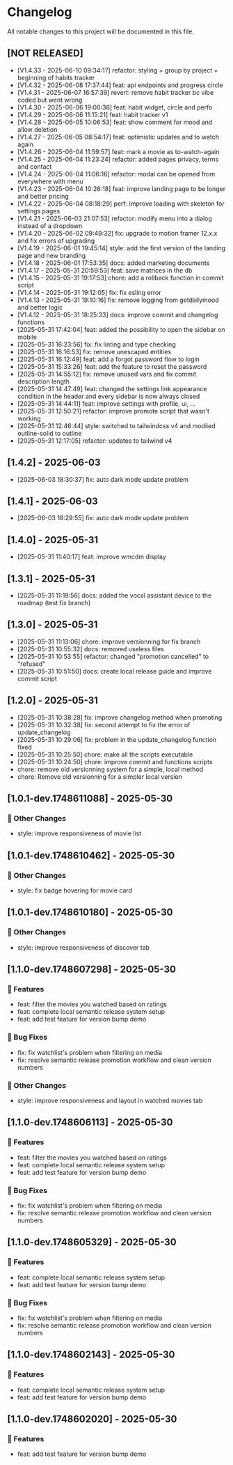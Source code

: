 # Changelog

All notable changes to this project will be documented in this file.

## [NOT RELEASED]
- [V1.4.33 - 2025-06-10 09:34:17] refactor: styling + group by project + beginning of habits tracker
- [V1.4.32 - 2025-06-08 17:37:44] feat: api endpoints and progress circle
- [V1.4.31 - 2025-06-07 16:57:39] revert: remove habit tracker bc vibe coded but went wrong
- [V1.4.30 - 2025-06-06 19:00:36] feat: habit widget, circle and perfo
- [V1.4.29 - 2025-06-06 11:15:21] feat: habit tracker v1
- [V1.4.28 - 2025-06-05 10:06:53] feat: show comment for mood and allow deletion
- [V1.4.27 - 2025-06-05 08:54:17] feat: optimistic updates and to watch again
- [V1.4.26 - 2025-06-04 11:59:57] feat: mark a movie as to-watch-again
- [V1.4.25 - 2025-06-04 11:23:24] refactor: added pages privacy, terms and contact
- [V1.4.24 - 2025-06-04 11:06:16] refactor: modal can be opened from everywhere with menu
- [V1.4.23 - 2025-06-04 10:26:18] feat: improve landing page to be longer and better pricing
- [V1.4.22 - 2025-06-04 08:18:29] perf: improve loading with skeleton for settings pages
- [V1.4.21 - 2025-06-03 21:07:53] refactor: modify menu into a dialog instead of a dropdown
- [V1.4.20 - 2025-06-02 09:49:32] fix: upgrade to motion framer 12.x.x and fix errors of upgrading
- [V1.4.19 - 2025-06-01 19:45:14] style: add the first version of the landing page and new branding
- [V1.4.18 - 2025-06-01 17:53:35] docs: added marketing documents
- [V1.4.17 - 2025-05-31 20:59:53] feat: save matrices in the db
- [V1.4.15 - 2025-05-31 19:17:53] chore: add a rollback function in commit script
- [V1.4.14 - 2025-05-31 19:12:05] fix: fix esling error
- [V1.4.13 - 2025-05-31 19:10:16] fix: remove logging from getdailymood and better logic
- [V1.4.12 - 2025-05-31 18:25:33] docs: improve commit and changelog functions
- [2025-05-31 17:42:04] feat: added the possibility to open the sidebar on mobile
- [2025-05-31 16:23:56] fix: fix linting and type checking
- [2025-05-31 16:16:53] fix: remove unescaped entities
- [2025-05-31 16:12:49] feat: add a forgot password flow to login
- [2025-05-31 15:33:26] feat: add the feature to reset the password
- [2025-05-31 14:55:12] fix: remove unused vars and fix commit description length
- [2025-05-31 14:47:49] feat: changed the settings link appearance condition in the header and every sidebar is now always closed
- [2025-05-31 14:44:11] feat: improve settings with profile, ui, ...
- [2025-05-31 12:50:21] refactor: improve promote script that wasn't working
- [2025-05-31 12:46:44] style: switched to tailwindcss v4 and modiied outline-solid to outline
- [2025-05-31 12:17:05] refactor: updates to tailwind v4

## [1.4.2] - 2025-06-03
- [2025-06-03 18:30:37] fix: auto dark mode update problem

## [1.4.1] - 2025-06-03
- [2025-06-03 18:29:55] fix: auto dark mode update problem

## [1.4.0] - 2025-05-31
- [2025-05-31 11:40:17] feat: improve wmcdm display

## [1.3.1] - 2025-05-31
- [2025-05-31 11:19:56] docs: added the vocal assistant device to the roadmap (test fix branch)

## [1.3.0] - 2025-05-31
- [2025-05-31 11:13:06] chore: improve versionning for fix branch
- [2025-05-31 10:55:32] docs: removed useless files
- [2025-05-31 10:53:55] refactor: changed "promotion cancelled" to "refused"
- [2025-05-31 10:51:50] docs: create local release guide and improve commit script

## [1.2.0] - 2025-05-31
- [2025-05-31 10:38:28] fix: improve changelog method when promoting
- [2025-05-31 10:32:38] fix: second attempt to fix the error of update_changelog
- [2025-05-31 10:29:06] fix: problem in the update_changelog function fixed
- [2025-05-31 10:25:50] chore: make all the scripts executable
- [2025-05-31 10:24:50] chore: improve commit and functions scripts
- chore: remove old versionning system for a simple, local method
- chore: Remove old versionning for a simpler local version

## [1.0.1-dev.1748611088] - 2025-05-30

### 📝 Other Changes
- style: improve responsiveness of movie list


## [1.0.1-dev.1748610462] - 2025-05-30

### 📝 Other Changes
- style: fix badge hovering for movie card


## [1.0.1-dev.1748610180] - 2025-05-30

### 📝 Other Changes
- style: improve responsiveness of discover tab



## [1.1.0-dev.1748607298] - 2025-05-30

### 🚀 Features
- feat: filter the movies you watched based on ratings
- feat: complete local semantic release system setup
- feat: add test feature for version bump demo

### 🐛 Bug Fixes
- fix: fix watchlist's problem when filtering on media
- fix: resolve semantic release promotion workflow and clean version numbers

### 📝 Other Changes
- style: improve responsiveness and layout in watched movies tab


## [1.1.0-dev.1748606113] - 2025-05-30

### 🚀 Features
- feat: filter the movies you watched based on ratings
- feat: complete local semantic release system setup
- feat: add test feature for version bump demo

### 🐛 Bug Fixes
- fix: fix watchlist's problem when filtering on media
- fix: resolve semantic release promotion workflow and clean version numbers


## [1.1.0-dev.1748605329] - 2025-05-30

### 🚀 Features
- feat: complete local semantic release system setup
- feat: add test feature for version bump demo

### 🐛 Bug Fixes
- fix: fix watchlist's problem when filtering on media
- fix: resolve semantic release promotion workflow and clean version numbers


## [1.1.0-dev.1748602143] - 2025-05-30

### 🚀 Features
- feat: complete local semantic release system setup
- feat: add test feature for version bump demo


## [1.1.0-dev.1748602020] - 2025-05-30

### 🚀 Features
- feat: add test feature for version bump demo
